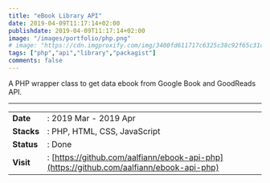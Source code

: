 ```yaml
---
title: "eBook Library API"
date: 2019-04-09T11:17:14+02:00
publishdate: 2019-04-09T11:17:14+02:00
image: "/images/portfolio/php.png"
# image: "https://cdn.imgproxify.com/img/3400fd611717c6325c38c92f65c31ceedcb94fa308c6df5f049fb4678d6cc17f19c3f954f5720a2472043fd59874c982b268190b734c3667.png"
tags: ["php","api","library","packagist"]
comments: false
---
```


A PHP wrapper class to get data ebook from Google Book and GoodReads API.
<!--more-->
---

|||
|---|---|
|**Date**| : 2019 Mar - 2019 Apr
|**Stacks**| : PHP, HTML, CSS, JavaScript
|**Status**| : Done
|**Visit**| : [https://github.com/aalfiann/ebook-api-php](https://github.com/aalfiann/ebook-api-php)

